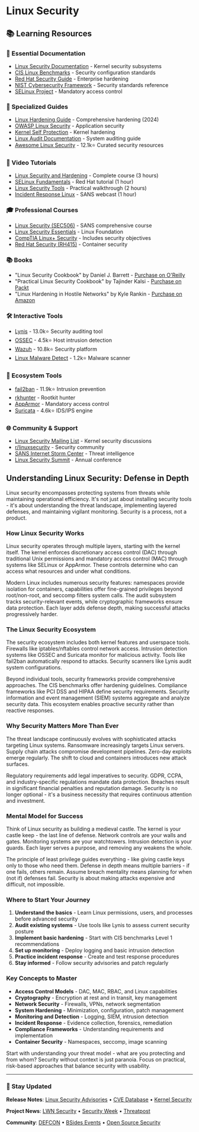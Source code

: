# Linux Security

## 📚 Learning Resources

### 📖 Essential Documentation
- [Linux Security Documentation](https://www.kernel.org/doc/html/latest/security/index.html) - Kernel security subsystems
- [CIS Linux Benchmarks](https://www.cisecurity.org/cis-benchmarks/) - Security configuration standards
- [Red Hat Security Guide](https://access.redhat.com/documentation/en-us/red_hat_enterprise_linux/8/html/security_hardening/index) - Enterprise hardening
- [NIST Cybersecurity Framework](https://www.nist.gov/cyberframework) - Security standards reference
- [SELinux Project](https://selinuxproject.org/page/Main_Page) - Mandatory access control

### 📝 Specialized Guides
- [Linux Hardening Guide](https://madaidans-insecurities.github.io/guides/linux-hardening.html) - Comprehensive hardening (2024)
- [OWASP Linux Security](https://cheatsheetseries.owasp.org/cheatsheets/Docker_Security_Cheat_Sheet.html) - Application security
- [Kernel Self Protection](https://www.kernel.org/doc/html/latest/security/self-protection.html) - Kernel hardening
- [Linux Audit Documentation](https://linux-audit.com/) - System auditing guide
- [Awesome Linux Security](https://github.com/sbilly/awesome-security) - 12.1k⭐ Curated security resources

### 🎥 Video Tutorials
- [Linux Security and Hardening](https://www.youtube.com/watch?v=Jnxx_IAC0G4) - Complete course (3 hours)
- [SELinux Fundamentals](https://www.youtube.com/watch?v=_WOKRaM-HI4) - Red Hat tutorial (1 hour)
- [Linux Security Tools](https://www.youtube.com/watch?v=FaRB2-fKWYg) - Practical walkthrough (2 hours)
- [Incident Response Linux](https://www.youtube.com/watch?v=GwEXTmGfNPE) - SANS webcast (1 hour)

### 🎓 Professional Courses
- [Linux Security (SEC506)](https://www.sans.org/cyber-security-courses/securing-linux-unix/) - SANS comprehensive course
- [Linux Security Essentials](https://www.linux.com/training/linux-security-essentials-lfs216/) - Linux Foundation
- [CompTIA Linux+ Security](https://www.comptia.org/certifications/linux) - Includes security objectives
- [Red Hat Security (RH415)](https://www.redhat.com/en/services/training/rh415-red-hat-security-linux-containers-and-openshift) - Container security

### 📚 Books
- "Linux Security Cookbook" by Daniel J. Barrett - [Purchase on O'Reilly](https://www.oreilly.com/library/view/linux-security-cookbook/0596003919/)
- "Practical Linux Security Cookbook" by Tajinder Kalsi - [Purchase on Packt](https://www.packtpub.com/product/practical-linux-security-cookbook-second-edition/9781838645502)
- "Linux Hardening in Hostile Networks" by Kyle Rankin - [Purchase on Amazon](https://www.amazon.com/dp/0134173260)

### 🛠️ Interactive Tools
- [Lynis](https://github.com/CISOfy/lynis) - 13.0k⭐ Security auditing tool
- [OSSEC](https://github.com/ossec/ossec-hids) - 4.5k⭐ Host intrusion detection
- [Wazuh](https://github.com/wazuh/wazuh) - 10.8k⭐ Security platform
- [Linux Malware Detect](https://github.com/rfxn/linux-malware-detect) - 1.2k⭐ Malware scanner

### 🚀 Ecosystem Tools
- [fail2ban](https://github.com/fail2ban/fail2ban) - 11.9k⭐ Intrusion prevention
- [rkhunter](https://github.com/installation/rkhunter) - Rootkit hunter
- [AppArmor](https://gitlab.com/apparmor/apparmor) - Mandatory access control
- [Suricata](https://github.com/OISF/suricata) - 4.6k⭐ IDS/IPS engine

### 🌐 Community & Support
- [Linux Security Mailing List](https://lore.kernel.org/linux-security-module/) - Kernel security discussions
- [r/linuxsecurity](https://www.reddit.com/r/linuxsecurity/) - Security community
- [SANS Internet Storm Center](https://isc.sans.edu/) - Threat intelligence
- [Linux Security Summit](https://events.linuxfoundation.org/linux-security-summit/) - Annual conference

## Understanding Linux Security: Defense in Depth

Linux security encompasses protecting systems from threats while maintaining operational efficiency. It's not just about installing security tools - it's about understanding the threat landscape, implementing layered defenses, and maintaining vigilant monitoring. Security is a process, not a product.

### How Linux Security Works

Linux security operates through multiple layers, starting with the kernel itself. The kernel enforces discretionary access control (DAC) through traditional Unix permissions and mandatory access control (MAC) through systems like SELinux or AppArmor. These controls determine who can access what resources and under what conditions.

Modern Linux includes numerous security features: namespaces provide isolation for containers, capabilities offer fine-grained privileges beyond root/non-root, and seccomp filters system calls. The audit subsystem tracks security-relevant events, while cryptographic frameworks ensure data protection. Each layer adds defense depth, making successful attacks progressively harder.

### The Linux Security Ecosystem

The security ecosystem includes both kernel features and userspace tools. Firewalls like iptables/nftables control network access. Intrusion detection systems like OSSEC and Suricata monitor for malicious activity. Tools like fail2ban automatically respond to attacks. Security scanners like Lynis audit system configurations.

Beyond individual tools, security frameworks provide comprehensive approaches. The CIS benchmarks offer hardening guidelines. Compliance frameworks like PCI DSS and HIPAA define security requirements. Security information and event management (SIEM) systems aggregate and analyze security data. This ecosystem enables proactive security rather than reactive responses.

### Why Security Matters More Than Ever

The threat landscape continuously evolves with sophisticated attacks targeting Linux systems. Ransomware increasingly targets Linux servers. Supply chain attacks compromise development pipelines. Zero-day exploits emerge regularly. The shift to cloud and containers introduces new attack surfaces.

Regulatory requirements add legal imperatives to security. GDPR, CCPA, and industry-specific regulations mandate data protection. Breaches result in significant financial penalties and reputation damage. Security is no longer optional - it's a business necessity that requires continuous attention and investment.

### Mental Model for Success

Think of Linux security as building a medieval castle. The kernel is your castle keep - the last line of defense. Network controls are your walls and gates. Monitoring systems are your watchtowers. Intrusion detection is your guards. Each layer serves a purpose, and removing any weakens the whole.

The principle of least privilege guides everything - like giving castle keys only to those who need them. Defense in depth means multiple barriers - if one fails, others remain. Assume breach mentality means planning for when (not if) defenses fail. Security is about making attacks expensive and difficult, not impossible.

### Where to Start Your Journey

1. **Understand the basics** - Learn Linux permissions, users, and processes before advanced security
2. **Audit existing systems** - Use tools like Lynis to assess current security posture
3. **Implement basic hardening** - Start with CIS benchmarks Level 1 recommendations
4. **Set up monitoring** - Deploy logging and basic intrusion detection
5. **Practice incident response** - Create and test response procedures
6. **Stay informed** - Follow security advisories and patch regularly

### Key Concepts to Master

- **Access Control Models** - DAC, MAC, RBAC, and Linux capabilities
- **Cryptography** - Encryption at rest and in transit, key management
- **Network Security** - Firewalls, VPNs, network segmentation
- **System Hardening** - Minimization, configuration, patch management
- **Monitoring and Detection** - Logging, SIEM, intrusion detection
- **Incident Response** - Evidence collection, forensics, remediation
- **Compliance Frameworks** - Understanding requirements and implementation
- **Container Security** - Namespaces, seccomp, image scanning

Start with understanding your threat model - what are you protecting and from whom? Security without context is just paranoia. Focus on practical, risk-based approaches that balance security with usability.

---

### 📡 Stay Updated

**Release Notes**: [Linux Security Advisories](https://www.linuxsecurity.com/advisories) • [CVE Database](https://cve.mitre.org/) • [Kernel Security](https://www.kernel.org/doc/html/latest/process/security-bugs.html)

**Project News**: [LWN Security](https://lwn.net/Security/) • [Security Week](https://www.securityweek.com/) • [Threatpost](https://threatpost.com/)

**Community**: [DEFCON](https://www.defcon.org/) • [BSides Events](http://www.securitybsides.com/) • [Open Source Security](https://www.meetup.com/topics/opensource-security/)
